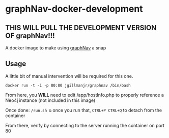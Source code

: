 graphNav-docker-development
===============

## THIS WILL PULL THE DEVELOPMENT VERSION OF graphNav!!!

A docker image to make using [graphNav](https://github.com/jgillmanjr/graphNav) a snap

## Usage
A little bit of manual intervention will be required for this one.

`docker run -t -i -p 80:80 jgillmanjr/graphnav /bin/bash`

From here, you **WILL** need to edit /app/hostInfo.php to properly reference a Neo4j instance (not included in this image)

Once done: `/run.sh &` once you run that, `CTRL+P CTRL+Q` to detach from the container

From there, verify by connecting to the server running the container on port 80
